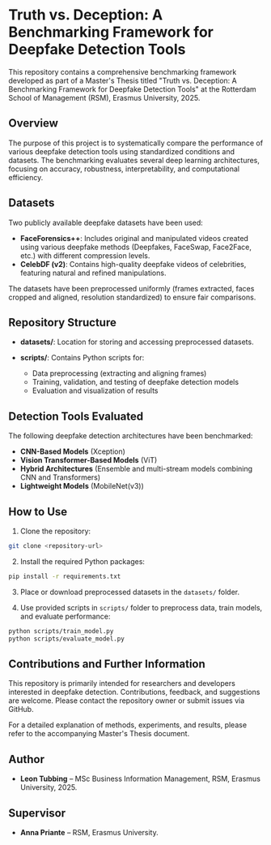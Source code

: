 # Truth vs. Deception: A Benchmarking Framework for Deepfake Detection Tools

This repository contains a comprehensive benchmarking framework developed as part of a Master's Thesis titled "Truth vs. Deception: A Benchmarking Framework for Deepfake Detection Tools" at the Rotterdam School of Management (RSM), Erasmus University, 2025.

## Overview

The purpose of this project is to systematically compare the performance of various deepfake detection tools using standardized conditions and datasets. The benchmarking evaluates several deep learning architectures, focusing on accuracy, robustness, interpretability, and computational efficiency.

## Datasets

Two publicly available deepfake datasets have been used:

* **FaceForensics++**: Includes original and manipulated videos created using various deepfake methods (Deepfakes, FaceSwap, Face2Face, etc.) with different compression levels.
* **CelebDF (v2)**: Contains high-quality deepfake videos of celebrities, featuring natural and refined manipulations.

The datasets have been preprocessed uniformly (frames extracted, faces cropped and aligned, resolution standardized) to ensure fair comparisons.

## Repository Structure

* **datasets/**: Location for storing and accessing preprocessed datasets.
* **scripts/**: Contains Python scripts for:

  * Data preprocessing (extracting and aligning frames)
  * Training, validation, and testing of deepfake detection models
  * Evaluation and visualization of results

## Detection Tools Evaluated

The following deepfake detection architectures have been benchmarked:

* **CNN-Based Models** (Xception)
* **Vision Transformer-Based Models** (ViT)
* **Hybrid Architectures** (Ensemble and multi-stream models combining CNN and Transformers)
* **Lightweight Models** (MobileNet(v3))

## How to Use

1. Clone the repository:

```bash
git clone <repository-url>
```

2. Install the required Python packages:

```bash
pip install -r requirements.txt
```

3. Place or download preprocessed datasets in the `datasets/` folder.

4. Use provided scripts in `scripts/` folder to preprocess data, train models, and evaluate performance:

```bash
python scripts/train_model.py
python scripts/evaluate_model.py
```

## Contributions and Further Information

This repository is primarily intended for researchers and developers interested in deepfake detection. Contributions, feedback, and suggestions are welcome. Please contact the repository owner or submit issues via GitHub.

For a detailed explanation of methods, experiments, and results, please refer to the accompanying Master's Thesis document.

## Author

* **Leon Tubbing** – MSc Business Information Management, RSM, Erasmus University, 2025.

## Supervisor

* **Anna Priante** – RSM, Erasmus University.
